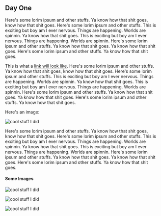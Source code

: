 ## Day One

Here's some lorim ipsum and other stuffs. Ya know how that shit goes, know how that shit goes. Here's some lorim ipsum and other stuffs. This is exciting but boy am I ever nervous. Things are happening. Worlds are spinnin. Ya know how that shit goes. This is exciting but boy am I ever nervous. Things are happening. Worlds are spinnin. Here's some lorim ipsum and other stuffs. Ya know how that shit goes. Ya know how that shit goes. Here's some lorim ipsum and other stuffs. Ya know how that shit goes.

This is what a [link will look like](http://himynameisdave.com). Here's some lorim ipsum and other stuffs. Ya know how that shit goes, know how that shit goes. Here's some lorim ipsum and other stuffs. This is exciting but boy am I ever nervous. Things are happening. Worlds are spinnin. Ya know how that shit goes. This is exciting but boy am I ever nervous. Things are happening. Worlds are spinnin. Here's some lorim ipsum and other stuffs. Ya know how that shit goes. Ya know how that shit goes. Here's some lorim ipsum and other stuffs. Ya know how that shit goes.

Here's an image:

![cool stuff I did](http://7-themes.com/data_images/out/16/6823214-large.jpg)

Here's some lorim ipsum and other stuffs. Ya know how that shit goes, know how that shit goes. Here's some lorim ipsum and other stuffs. This is exciting but boy am I ever nervous. Things are happening. Worlds are spinnin. Ya know how that shit goes. This is exciting but boy am I ever nervous. Things are happening. Worlds are spinnin. Here's some lorim ipsum and other stuffs. Ya know how that shit goes. Ya know how that shit goes. Here's some lorim ipsum and other stuffs. Ya know how that shit goes.


#### Some Images

![cool stuff I did](http://7-themes.com/data_images/out/16/6823214-large.jpg)

![cool stuff I did](http://7-themes.com/data_images/out/16/6823214-large.jpg)

![cool stuff I did](http://7-themes.com/data_images/out/16/6823214-large.jpg)
